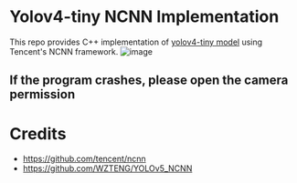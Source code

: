 # Yolov4-tiny NCNN Implementation

This repo provides C++ implementation of [yolov4-tiny model](https://github.com/AlexeyAB/darknet) using
Tencent's NCNN framework.
![image](https://github.com/dog-qiuqiu/Android_NCNN_yolov4-tiny/blob/master/Demo.gif)

## If the program crashes, please open the camera permission

# Credits 
* https://github.com/tencent/ncnn
* https://github.com/WZTENG/YOLOv5_NCNN
